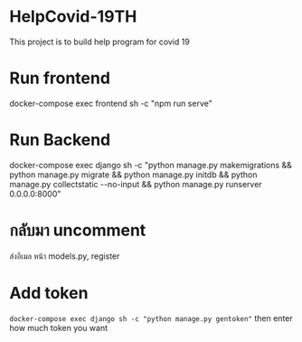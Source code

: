# HelpCovid-19TH
This project is to build help program for covid 19

# Run frontend
docker-compose exec frontend sh -c "npm run serve"

# Run Backend
docker-compose exec django sh -c "python manage.py makemigrations && python manage.py migrate && python manage.py initdb && python manage.py collectstatic --no-input && python manage.py runserver 0.0.0.0:8000"

# กลับมา uncomment
ส่งอีเมล หน้า models.py, register

# Add token
```docker-compose exec django sh -c "python manage.py gentoken"```
then enter how much token you want